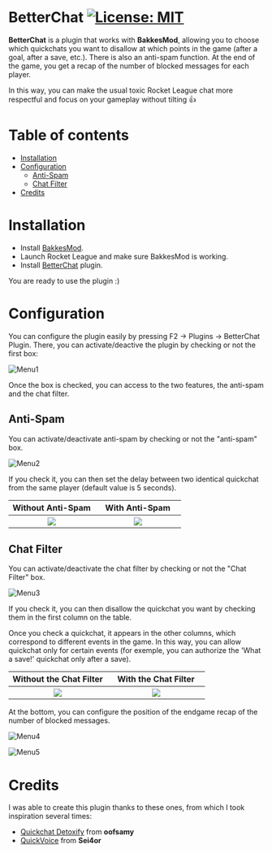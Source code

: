 # BetterChat [![License: MIT](https://img.shields.io/badge/License-MIT-yellow.svg)](https://opensource.org/licenses/MIT)

**BetterChat** is a plugin that works with **BakkesMod**, allowing you to choose which quickchats you want to disallow at which points in the game (after a goal, after a save, etc.). There is also an anti-spam function. At the end of the game, you get a recap of the number of blocked messages for each player.

In this way, you can make the usual toxic Rocket League chat more respectful and focus on your gameplay without tilting 👍

# Table of contents

* [Installation](#installation)
* [Configuration](#configuration)
    * [Anti-Spam](#anti-spam)
    * [Chat Filter](#chat-filter)
* [Credits](#credits)

# Installation

- Install [BakkesMod](https://www.bakkesmod.com/download.php).
- Launch Rocket League and make sure BakkesMod is working.
- Install [BetterChat](https://bakkesplugins.com/plugins/view/416) plugin.

You are ready to use the plugin :)

#  Configuration

You can configure the plugin easily by pressing F2 -> Plugins -> BetterChat Plugin. There, you can activate/deactive the plugin by checking or not the first box:

![Menu1](https://github.com/JulienML/BetterChat/assets/108280870/aac84676-04d7-4ace-8a87-f9dad6392e35)

Once the box is checked, you can access to the two features, the anti-spam and the chat filter.

## Anti-Spam

You can activate/deactivate anti-spam by checking or not the "anti-spam" box.

![Menu2](https://github.com/JulienML/BetterChat/assets/108280870/7898ed58-f11e-4913-b4df-a317893c6806)

If you check it, you can then set the delay between two identical quickchat from the same player (default value is 5 seconds).

<table>
  <thead>
    <tr>
      <th style='text-align: center; width: 50%'>Without Anti-Spam</th>
      <th style='text-align: center; width: 50%'>With Anti-Spam</th>
    </tr>
  </thead>
  <tbody>
    <tr>
      <th style='width: 50%'><img src="https://github.com/JulienML/BetterChat/assets/108280870/b60ccd7b-1461-4352-8a42-d5d43518d679"></th>
      <th style='width: 50%'><img src="https://github.com/JulienML/BetterChat/assets/108280870/fafc56e7-0464-4811-8598-7d1d8c21db53"></th>
    </tr>
  </tbody>
</table>

## Chat Filter

You can activate/deactivate the chat filter by checking or not the "Chat Filter" box.

![Menu3](https://github.com/JulienML/BetterChat/assets/108280870/1eec183c-24f8-455f-98f8-94e5905b8d63)

If you check it, you can then disallow the quickchat you want by checking them in the first column on the table.

Once you check a quickchat, it appears in the other columns, which correspond to different events in the game. In this way, you can allow quickchat only for certain events (for exemple, you can authorize the 'What a save!' quickchat only after a save).

<table>
  <thead>
    <tr>
      <th style='text-align: center; width: 50%'>Without the Chat Filter</th>
      <th style='text-align: center; width: 50%'>With the Chat Filter</th>
    </tr>
  </thead>
  <tbody>
    <tr>
      <th style='width: 50%'><img src="https://github.com/JulienML/BetterChat/assets/108280870/b0152ce6-dd2c-41ab-b528-f302037bab8c"></th>
      <th style='width: 50%'><img src="https://github.com/JulienML/BetterChat/assets/108280870/dc14da4c-5fab-49f0-ae75-6e4aec44fe33"></th>
    </tr>
  </tbody>
</table>

At the bottom, you can configure the position of the endgame recap of the number of blocked messages.

![Menu4](https://github.com/JulienML/BetterChat/assets/108280870/222a4b40-2e84-410a-95ea-2babe5af5f90)

![Menu5](https://github.com/JulienML/BetterChat/assets/108280870/4fdb965d-8cb5-4e34-a509-7903a4f9eba5)

# Credits

I was able to create this plugin thanks to these ones, from which I took inspiration several times:
- [Quickchat Detoxify](https://bakkesplugins.com/plugins/view/361) from **oofsamy**
- [QuickVoice](https://bakkesplugins.com/plugins/view/303) from **Sei4or**
